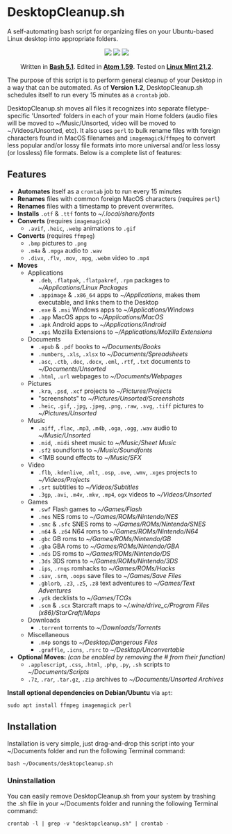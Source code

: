 # DesktopCleanup.sh

A self-automating bash script for organizing files on your Ubuntu-based Linux desktop into appropriate folders.

<p align=center><img src="https://img.shields.io/badge/Shell_Script-121011?style=for-the-badge&logo=gnu-bash&logoColor=white">  <img src="https://img.shields.io/badge/Atom-66595C?style=for-the-badge&logo=Atom&logoColor=white">  <img src="https://img.shields.io/badge/Linux_Mint-87CF3E?style=for-the-badge&logo=linux-mint&logoColor=white"></p>
<p align=center>Written in <b><a href="http://git.savannah.gnu.org/cgit/bash.git">Bash 5.1</a></b>. Edited in <b><a href="https://github.com/atom/atom">Atom 1.59</a></b>. Tested on <b><a href="https://github.com/linuxmint">Linux Mint 21.2</a></b>.</p>

The purpose of this script is to perform general cleanup of your Desktop in a way that can be automated.  As of **Version 1.2**, DesktopCleanup.sh schedules itself to run every 15 minutes as a `crontab` job.

DesktopCleanup.sh moves all files it recognizes into separate filetype-specific 'Unsorted' folders in each of your main Home folders (audio files will be moved to ~/Music/Unsorted, video will be moved to ~/Videos/Unsorted, etc).  It also uses `perl` to bulk rename files with foreign characters found in MacOS filenames and `imagemagick`/`ffmpeg` to convert less popular and/or lossy file formats into more universal and/or less lossy (or lossless) file formats.  Below is a complete list of features:

## Features
- **Automates** itself as a `crontab` job to run every 15 minutes
- **Renames** files with common foreign MacOS characters (requires `perl`)
- **Renames** files with a timestamp to prevent overwrites.
- **Installs** `.otf` & `.ttf` fonts to _~/.local/share/fonts_
- **Converts** (requires `imagemagick`)
  - `.avif`, `.heic`, `.webp` animations to `.gif`
- **Converts** (requires `ffmpeg`)
  - `.bmp` pictures to `.png`
  - `.m4a` & `.mpga` audio to `.wav`
  - `.divx`, `.flv`, `.mov`, `.mpg`, `.webm` video to `.mp4`
- **Moves**
  - Applications
    - `.deb`, `.flatpak`, `.flatpakref`, `.rpm` packages to _~/Applications/Linux Packages_
    - `.appimage` & `.x86_64` apps to _~/Applications_, makes them executable, and links them to the Desktop
    - `.exe` & `.msi` Windows apps to _~/Applications/Windows_
    - `.app` MacOS apps to _~/Applications/MacOS_
    - `.apk` Android apps to _~/Applications/Android_
    - `.xpi` Mozilla Extensions to _~/Applications/Mozilla Extensions_
  - Documents
    - `.epub` & `.pdf` books to _~/Documents/Books_
    - `.numbers`, `.xls`, `.xlsx` to _~/Documents/Spreadsheets_
    - `.asc`, `.ctb`, `.doc`, `.docx`, `.eml`, `.rtf`, `.txt` documents to _~/Documents/Unsorted_
    - `.html`, `.url` webpages to _~/Documents/Webpages_
  - Pictures
    - `.kra`, `.psd`, `.xcf` projects to _~/Pictures/Projects_
    - "screenshots" to _~/Pictures/Unsorted/Screenshots_
    - `.heic`, `.gif`, `.jpg`, `.jpeg`, `.png`, `.raw`, `.svg`, `.tiff` pictures to _~/Pictures/Unsorted_
  - Music
    - `.aiff`, `.flac`, `.mp3`, `.m4b`, `.oga`, `.ogg`, `.wav` audio to _~/Music/Unsorted_
    - `.mid`, `.midi` sheet music to _~/Music/Sheet Music_
    - `.sf2` soundfonts to _~/Music/Soundfonts_
    - <1MB sound effects to _~/Music/SFX_
  - Video
    - `.flb`, `.kdenlive`, `.mlt`, `.osp`, `.ove`, `.wmv`, `.xges` projects to _~/Videos/Projects_
    - `.srt` subtitles to _~/Videos/Subtitles_
    - `.3gp`, `.avi`, `.m4v`, `.mkv`, `.mp4`, `ogx` videos to _~/Videos/Unsorted_
  - Games
    - `.swf` Flash games to _~/Games/Flash_
    - `.nes` NES roms to _~/Games/ROMs/Nintendo/NES_
    - `.smc` & `.sfc` SNES roms to _~/Games/ROMs/Nintendo/SNES_
    - `.n64` & `.z64` N64 roms to _~/Games/ROMs/Nintendo/N64_
    - `.gbc` GB roms to _~/Games/ROMs/Nintendo/GB_
    - `.gba` GBA roms to _~/Games/ROMs/Nintendo/GBA_
    - `.nds` DS roms to _~/Games/ROMs/Nintendo/DS_
    - `.3ds` 3DS roms to _~/Games/ROMs/Nintendo/3DS_
    - `.ips`, `.rnqs` romhacks to _~/Games/ROMs/Hacks_
    - `.sav`, `.srm`, `.oops` save files to _~/Games/Save Files_
    - `.gblorb`, `.z3`, `.z5`, `.z8` text adventures to _~/Games/Text Adventures_
    - `.ydk` decklists to _~/Games/TCGs_
    - `.scm` & `.scx` Starcraft maps to _~/.wine/drive_c/Program Files (x86)/StarCraft/Maps_
  - Downloads
    - `.torrent` torrents to _~/Downloads/Torrents_
  - Miscellaneous
    - `.m4p` songs to _~/Desktop/Dangerous Files_
    - `.graffle`, `.icns`, `.rsrc` to _~/Desktop/Unconvertable_
- **Optional Moves:** *(can be enabled by removing the # from their function)*
  - `.applescript`, `.css`, `.html`, `.php`, `.py`, `.sh` scripts to _~/Documents/Scripts_ 
  - `.7z`, `.rar`, `.tar.gz`, `.zip` archives to _~/Documents/Unsorted Archives_

**Install optional dependencies on Debian/Ubuntu** via `apt`:
```
sudo apt install ffmpeg imagemagick perl
```

## Installation
Installation is very simple, just drag-and-drop this script into your ~/Documents folder and run the following Terminal command:
```
bash ~/Documents/desktopcleanup.sh
```

### Uninstallation
You can easily remove DesktopCleanup.sh from your system by trashing the .sh file in your ~/Documents folder and running the following Terminal command:
```
crontab -l | grep -v "desktopcleanup.sh" | crontab -
```
